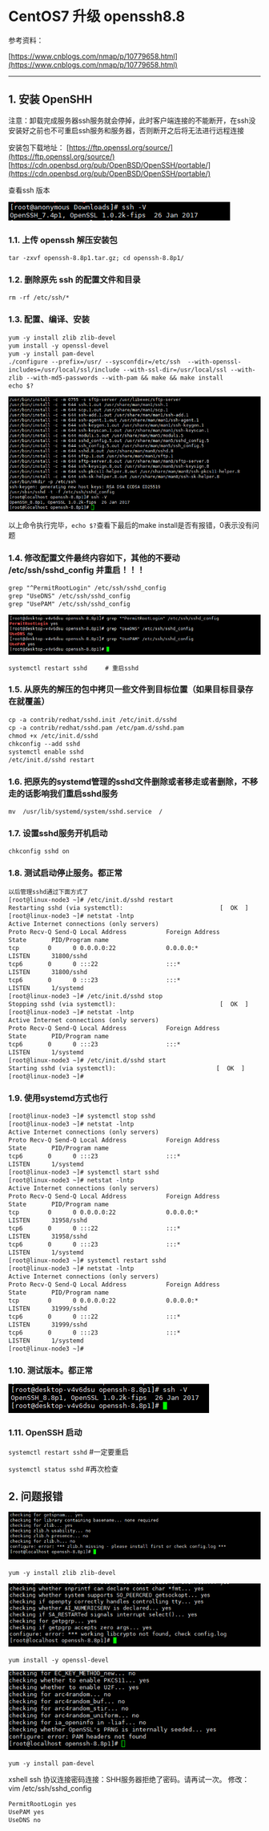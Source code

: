 # CentOS7 升级 openssh8.8

参考资料：

[https://www.cnblogs.com/nmap/p/10779658.html](https://www.cnblogs.com/nmap/p/10779658.html)

---

## 1. 安装 OpenSHH

注意：卸载完成服务器ssh服务就会停掉，此时客户端连接的不能断开，在ssh没安装好之前也不可重启ssh服务和服务器，否则断开之后将无法进行远程连接

安装包下载地址：
[https://ftp.openssl.org/source/](https://ftp.openssl.org/source/)
[https://cdn.openbsd.org/pub/OpenBSD/OpenSSH/portable/](https://cdn.openbsd.org/pub/OpenBSD/OpenSSH/portable/)

查看ssh 版本

​![image](assets/image-20230312165830-zffbjjq.png)​

### 1.1. 上传 openssh 解压安装包

```
tar -zxvf openssh-8.8p1.tar.gz; cd openssh-8.8p1/
```

### 1.2. 删除原先 ssh 的配置文件和目录

```
rm -rf /etc/ssh/*
```

### 1.3. 配置、编译、安装

```
yum -y install zlib zlib-devel
yum install -y openssl-devel
yum -y install pam-devel
./configure --prefix=/usr/ --sysconfdir=/etc/ssh  --with-openssl-includes=/usr/local/ssl/include --with-ssl-dir=/usr/local/ssl --with-zlib --with-md5-passwords --with-pam && make && make install
echo $?
```

​![image](assets/image-20230312165902-ksgplto.png)​

以上命令执行完毕，`echo $?`查看下最后的make install是否有报错，0表示没有问题

### 1.4. 修改配置文件最终内容如下，其他的不要动 /etc/ssh/sshd_config 并重启！！！

```
grep "^PermitRootLogin" /etc/ssh/sshd_config
grep "UseDNS" /etc/ssh/sshd_config
grep "UsePAM" /etc/ssh/sshd_config
```

​![image](assets/image-20230312165913-how1jqa.png)​

```
systemctl restart sshd     # 重启sshd
```

### 1.5. 从原先的解压的包中拷贝一些文件到目标位置（如果目标目录存在就覆盖）

```
cp -a contrib/redhat/sshd.init /etc/init.d/sshd
cp -a contrib/redhat/sshd.pam /etc/pam.d/sshd.pam
chmod +x /etc/init.d/sshd
chkconfig --add sshd
systemctl enable sshd
/etc/init.d/sshd restart
```

### 1.6. 把原先的systemd管理的sshd文件删除或者移走或者删除，不移走的话影响我们重启sshd服务

```
mv  /usr/lib/systemd/system/sshd.service  /
```

### 1.7. 设置sshd服务开机启动

```
chkconfig sshd on
```

### 1.8. 测试启动停止服务。都正常

```
以后管理sshd通过下面方式了
[root@linux-node3 ~]# /etc/init.d/sshd restart
Restarting sshd (via systemctl):                           [  OK  ]
[root@linux-node3 ~]# netstat -lntp
Active Internet connections (only servers)
Proto Recv-Q Send-Q Local Address           Foreign Address         State       PID/Program name   
tcp        0      0 0.0.0.0:22              0.0.0.0:*               LISTEN      31800/sshd         
tcp6       0      0 :::22                   :::*                    LISTEN      31800/sshd         
tcp6       0      0 :::23                   :::*                    LISTEN      1/systemd          
[root@linux-node3 ~]# /etc/init.d/sshd stop
Stopping sshd (via systemctl):                             [  OK  ]
[root@linux-node3 ~]# netstat -lntp
Active Internet connections (only servers)
Proto Recv-Q Send-Q Local Address           Foreign Address         State       PID/Program name   
tcp6       0      0 :::23                   :::*                    LISTEN      1/systemd          
[root@linux-node3 ~]# /etc/init.d/sshd start
Starting sshd (via systemctl):                            [  OK  ]
[root@linux-node3 ~]#
```

### 1.9. 使用systemd方式也行

```
[root@linux-node3 ~]# systemctl stop sshd
[root@linux-node3 ~]# netstat -lntp
Active Internet connections (only servers)
Proto Recv-Q Send-Q Local Address           Foreign Address         State       PID/Program name   
tcp6       0      0 :::23                   :::*                    LISTEN      1/systemd          
[root@linux-node3 ~]# systemctl start sshd
[root@linux-node3 ~]# netstat -lntp
Active Internet connections (only servers)
Proto Recv-Q Send-Q Local Address           Foreign Address         State       PID/Program name   
tcp        0      0 0.0.0.0:22              0.0.0.0:*               LISTEN      31958/sshd         
tcp6       0      0 :::22                   :::*                    LISTEN      31958/sshd         
tcp6       0      0 :::23                   :::*                    LISTEN      1/systemd          
[root@linux-node3 ~]# systemctl restart sshd
[root@linux-node3 ~]# netstat -lntp
Active Internet connections (only servers)
Proto Recv-Q Send-Q Local Address           Foreign Address         State       PID/Program name   
tcp        0      0 0.0.0.0:22              0.0.0.0:*               LISTEN      31999/sshd         
tcp6       0      0 :::22                   :::*                    LISTEN      31999/sshd         
tcp6       0      0 :::23                   :::*                    LISTEN      1/systemd          
[root@linux-node3 ~]#
```

### 1.10. 测试版本。都正常

​![image](assets/image-20230312165949-naxv6sa.png)​

### 1.11. OpenSSH 启动

`systemctl restart sshd` #一定要重启

`systemctl status sshd` #再次检查

## 2. 问题报错

​![image](assets/image-20230312165954-yxokq1x.png)​

`yum -y install zlib zlib-devel`

​![image](assets/image-20230312165957-c65zbqy.png)​

`yum install -y openssl-devel`

​![image](assets/image-20230312170002-3qsmqro.png)​

`yum -y install pam-devel`

xshell ssh 协议连接密码连接：SHH服务器拒绝了密码。请再试一次。
修改：vim /etc/ssh/sshd_config

```shell
PermitRootLogin yes
UsePAM yes
UseDNS no
```

‍
